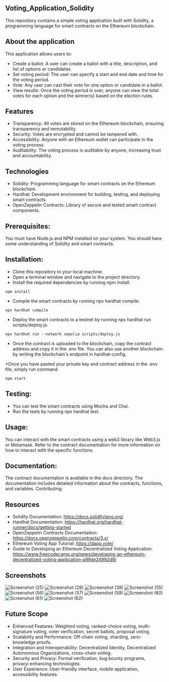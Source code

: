 ## Voting_Application_Solidity

This repository contains a simple voting application built with Solidity, a programming language for smart contracts on the Ethereum blockchain.

## About the application
This application allows users to:

* Create a ballot: A user can create a ballot with a title, description, and list of options or candidates.
* Set voting period: The user can specify a start and end date and time for the voting period.
* Vote: Any user can cast their vote for one option or candidate in a ballot.
* View results: Once the voting period is over, anyone can view the total votes for each option and the winner(s) based on the election rules.

## Features
* Transparency: All votes are stored on the Ethereum blockchain, ensuring transparency and immutability.
* Security: Votes are encrypted and cannot be tampered with.
* Accessibility: Anyone with an Ethereum wallet can participate in the voting process.
* Auditability: The voting process is auditable by anyone, increasing trust and accountability.

## Technologies 
* Solidity: Programming language for smart contracts on the Ethereum blockchain.
* Hardhat: Development environment for building, testing, and deploying smart contracts.
* OpenZeppelin Contracts: Library of secure and tested smart contract components.


## Prerequisites:

You must have Node.js and NPM installed on your system.
You should have some understanding of Solidity and smart contracts.

## Installation:

* Clone this repository to your local machine.
* Open a terminal window and navigate to the project directory.
* Install the required dependencies by running npm install.
```shell
npm install
```
* Compile the smart contracts by running npx hardhat compile.
```shell
npx hardhat compile
```
* Deploy the smart contracts to a testnet by running npx hardhat run scripts/deploy.js.
```shell
npx hardhat run --network sepolia scripts/deploy.js
```
* Once the contract is uploaded to the blockchain, copy the contract address and copy it in the .env file. You can also use another blockchain by writing the blockchain's endpoint in hardhat-config.

*Once you have pasted your private key and contract address in the .env file, simply run command

```shell
npm start
```

## Testing:

* You can test the smart contracts using Mocha and Chai.
* Run the tests by running npx hardhat test.

## Usage:

You can interact with the smart contracts using a web3 library like Web3.js or Metamask.
Refer to the contract documentation for more information on how to interact with the specific functions.

## Documentation:

The contract documentation is available in the docs directory.
The documentation includes detailed information about the contracts, functions, and variables.
Contributing:

## Resources
* Solidity Documentation: https://docs.soliditylang.org/
* Hardhat Documentation: https://hardhat.org/hardhat-runner/docs/getting-started
* OpenZeppelin Contracts Documentation: https://docs.openzeppelin.com/contracts/3.x/
* Ethereum Voting App Tutorial: https://dapp.vote/
* Guide to Developing an Ethereum Decentralized Voting Application: https://www.freecodecamp.org/news/developing-an-ethereum-decentralized-voting-application-a99de24992d9/

## Screenshots

![Screenshot (25)](https://github.com/rahulpra045/Voting_Application_Solidity/assets/98214910/89b448ce-7441-43e1-befe-fc7d2b4405cf)
![Screenshot (28)](https://github.com/rahulpra045/Voting_Application_Solidity/assets/98214910/08199442-ee90-43c4-b922-f026cf998fbb)
![Screenshot (38)](https://github.com/rahulpra045/Voting_Application_Solidity/assets/98214910/4208f392-caeb-4493-b9d8-8520d9cfd7ec)
![Screenshot (55)](https://github.com/rahulpra045/Voting_Application_Solidity/assets/98214910/bb360d45-491d-4d32-8a38-c14e0f8cc401)
![Screenshot (56)](https://github.com/rahulpra045/Voting_Application_Solidity/assets/98214910/176fe491-c820-47d9-b61a-98cce7eaada3)
![Screenshot (57)](https://github.com/rahulpra045/Voting_Application_Solidity/assets/98214910/2d2c6fba-0aae-4cbf-9f0a-00f58e719ee4)
![Screenshot (59)](https://github.com/rahulpra045/Voting_Application_Solidity/assets/98214910/b1f0cab0-7e0b-4e98-9baa-ef8825fc3554)
![Screenshot (60)](https://github.com/rahulpra045/Voting_Application_Solidity/assets/98214910/887fdcac-9480-43b3-a012-34d334422328)
![Screenshot (61)](https://github.com/rahulpra045/Voting_Application_Solidity/assets/98214910/c9720fd9-d7ce-49c7-a6f4-c90a60308cc7)
![Screenshot (62)](https://github.com/rahulpra045/Voting_Application_Solidity/assets/98214910/fbe1a298-21d5-4f55-8414-a412bdd45d7c)

## Future Scope
* Enhanced Features: Weighted voting, ranked-choice voting, multi-signature voting, voter verification, secret ballots, proposal voting.
* Scalability and Performance: Off-chain voting, sharding, zero-knowledge proofs.
* Integration and Interoperability: Decentralized Identity, Decentralized Autonomous Organizations, cross-chain voting.
* Security and Privacy: Formal verification, bug bounty programs, privacy-enhancing technologies.
* User Experience: User-friendly interface, mobile application, accessibility features.

<!---## Installation
After you cloned the repository, you want to install the packages using

```shell
npm install
```

You first need to compile the contract and upload it to the blockchain network. Run the following commands to compile and upload the contract.

```shell
npx hardhat compile
npx hardhat run --network sepolia scripts/deploy.js
```

Once the contract is uploaded to the blockchain, copy the contract address and copy it in the .env file. You can also use another blockchain by writing the blockchain's endpoint in hardhat-config.

Once you have pasted your private key and contract address in the .env file, simply run command

```shell
npm start
```
--->
